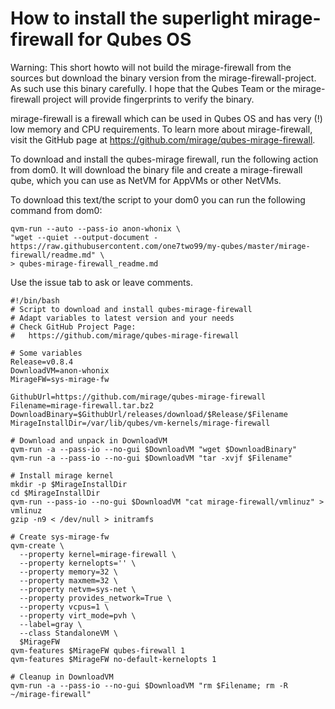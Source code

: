 How to install the superlight mirage-firewall for Qubes OS
==========================================================

Warning:
This short howto will not build the mirage-firewall from the sources but download the binary version from the mirage-firewall-project.
As such use this binary carefully.
I hope that the Qubes Team or the mirage-firewall project will provide fingerprints to verify the binary.

mirage-firewall is a firewall which can be used in Qubes OS and has very (!) low memory and CPU requirements.
To learn more about mirage-firewall, visit the GitHub page at https://github.com/mirage/qubes-mirage-firewall.

To download and install the qubes-mirage firewall, run the following action from dom0.
It will download the binary file and create a mirage-firewall qube, which you can use as NetVM for AppVMs or other NetVMs.

To download this text/the script to your dom0 you can run the following command from dom0:
```
qvm-run --auto --pass-io anon-whonix \
"wget --quiet --output-document - https://raw.githubusercontent.com/one7two99/my-qubes/master/mirage-firewall/readme.md" \
> qubes-mirage-firewall_readme.md
```

Use the issue tab to ask or leave comments.

```
#!/bin/bash
# Script to download and install qubes-mirage-firewall
# Adapt variables to latest version and your needs
# Check GitHub Project Page:
#   https://github.com/mirage/qubes-mirage-firewall

# Some variables
Release=v0.8.4
DownloadVM=anon-whonix
MirageFW=sys-mirage-fw

GithubUrl=https://github.com/mirage/qubes-mirage-firewall
Filename=mirage-firewall.tar.bz2
DownloadBinary=$GithubUrl/releases/download/$Release/$Filename
MirageInstallDir=/var/lib/qubes/vm-kernels/mirage-firewall

# Download and unpack in DownloadVM
qvm-run -a --pass-io --no-gui $DownloadVM "wget $DownloadBinary"
qvm-run -a --pass-io --no-gui $DownloadVM "tar -xvjf $Filename"

# Install mirage kernel
mkdir -p $MirageInstallDir
cd $MirageInstallDir
qvm-run --pass-io --no-gui $DownloadVM "cat mirage-firewall/vmlinuz" > vmlinuz
gzip -n9 < /dev/null > initramfs

# Create sys-mirage-fw
qvm-create \
  --property kernel=mirage-firewall \
  --property kernelopts='' \
  --property memory=32 \
  --property maxmem=32 \
  --property netvm=sys-net \
  --property provides_network=True \
  --property vcpus=1 \
  --property virt_mode=pvh \
  --label=gray \
  --class StandaloneVM \
  $MirageFW
qvm-features $MirageFW qubes-firewall 1
qvm-features $MirageFW no-default-kernelopts 1

# Cleanup in DownloadVM
qvm-run -a --pass-io --no-gui $DownloadVM "rm $Filename; rm -R ~/mirage-firewall"
```

